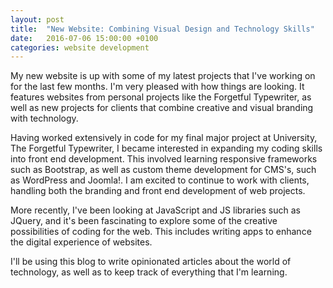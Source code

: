 ```yaml
---
layout: post
title:  "New Website: Combining Visual Design and Technology Skills"
date:   2016-07-06 15:00:00 +0100
categories: website development
---
```


My new website is up with some of my latest projects that I've working on for the last few months. I'm very pleased with how things are looking. It features websites from personal projects like the Forgetful Typewriter, as well as new projects for clients that combine creative and visual branding with technology.  

Having  worked extensively in code for my final major project at University, The Forgetful Typewriter, I became interested in expanding my coding skills into front end development. This involved learning responsive frameworks such as Bootstrap, as well as custom theme development for CMS's, such as WordPress and Joomla!. I am excited to continue to work with clients, handling both the branding and front end development of web projects.  

More recently, I've been looking at JavaScript and JS libraries such as JQuery, and it's been fascinating to explore some of the creative possibilities of coding for the web. This includes writing apps to enhance the digital experience of websites.

 I'll be using this blog to write opinionated articles about the world of technology, as well as to keep track of everything that I'm learning.
